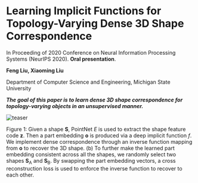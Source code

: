 
# Learning Implicit Functions for Topology-Varying Dense 3D Shape Correspondence
In Proceeding of 2020 Conference on Neural Information Processing Systems (NeurIPS 2020). **Oral presentation**.

**Feng Liu,   Xiaoming Liu**

Department of Computer Science and Engineering, Michigan State University

***The goal of this paper is to learn dense 3D shape correspondence for topology-varying objects in an unsupervised manner.*** 

![teaser](https://github.com/liuf1990/Implicit_Dense_Correspondence/tree/main/img/teaser.png)

Figure 1: Given a shape **S**, PointNet *E* is used to extract the shape feature code **z**. Then a part embedding **o** is produced via a deep implicit function *f*. We implement dense correspondence through an inverse  function mapping from **o** to recover the 3D shape. (b) To further make the learned part embedding consistent across all the shapes, we randomly select two shapes **S**<sub>A</sub> and **S**<sub>B</sub>. By swapping the part embedding vectors, a cross reconstruction loss is used to enforce the inverse function to recover to each other.